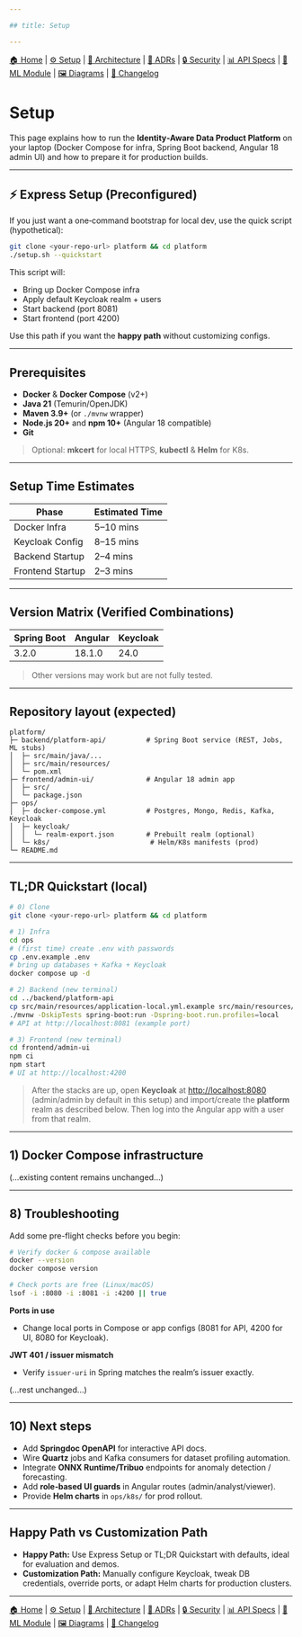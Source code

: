 ```yaml
---

## title: Setup

---
```


[🏠 Home](index.md) | [⚙ Setup](setup.md) | [📐 Architecture](architecture.md) | [📜 ADRs](ADRs) | [🔒 Security](security.md) | [📊 API Specs](api-specs.md) | [🤖 ML Module](ml-module.md) | [🖼 Diagrams](diagrams.md) | [📝 Changelog](CHANGELOG.md)

# Setup

This page explains how to run the **Identity‑Aware Data Product Platform** on your laptop (Docker Compose for infra, Spring Boot backend, Angular 18 admin UI) and how to prepare it for production builds.

---

## ⚡ Express Setup (Preconfigured)

If you just want a one‑command bootstrap for local dev, use the quick script (hypothetical):

```bash
git clone <your-repo-url> platform && cd platform
./setup.sh --quickstart
```

This script will:

* Bring up Docker Compose infra
* Apply default Keycloak realm + users
* Start backend (port 8081)
* Start frontend (port 4200)

Use this path if you want the **happy path** without customizing configs.

---

## Prerequisites

* **Docker** & **Docker Compose** (v2+)
* **Java 21** (Temurin/OpenJDK)
* **Maven 3.9+** (or `./mvnw` wrapper)
* **Node.js 20+** and **npm 10+** (Angular 18 compatible)
* **Git**

> Optional: **mkcert** for local HTTPS, **kubectl** & **Helm** for K8s.

---

## Setup Time Estimates

| Phase            | Estimated Time |
| ---------------- | -------------- |
| Docker Infra     | 5–10 mins      |
| Keycloak Config  | 8–15 mins      |
| Backend Startup  | 2–4 mins       |
| Frontend Startup | 2–3 mins       |

---

## Version Matrix (Verified Combinations)

| Spring Boot | Angular | Keycloak |
| ----------- | ------- | -------- |
| 3.2.0       | 18.1.0  | 24.0     |

> Other versions may work but are not fully tested.

---

## Repository layout (expected)

```
platform/
├─ backend/platform-api/          # Spring Boot service (REST, Jobs, ML stubs)
│  ├─ src/main/java/...
│  ├─ src/main/resources/
│  └─ pom.xml
├─ frontend/admin-ui/             # Angular 18 admin app
│  ├─ src/
│  └─ package.json
├─ ops/
│  ├─ docker-compose.yml          # Postgres, Mongo, Redis, Kafka, Keycloak
│  ├─ keycloak/
│  │  └─ realm-export.json        # Prebuilt realm (optional)
│  └─ k8s/                         # Helm/K8s manifests (prod)
└─ README.md
```

---

## TL;DR Quickstart (local)

```bash
# 0) Clone
git clone <your-repo-url> platform && cd platform

# 1) Infra
cd ops
# (first time) create .env with passwords
cp .env.example .env
# bring up databases + Kafka + Keycloak
docker compose up -d

# 2) Backend (new terminal)
cd ../backend/platform-api
cp src/main/resources/application-local.yml.example src/main/resources/application-local.yml
./mvnw -DskipTests spring-boot:run -Dspring-boot.run.profiles=local
# API at http://localhost:8081 (example port)

# 3) Frontend (new terminal)
cd frontend/admin-ui
npm ci
npm start
# UI at http://localhost:4200
```

> After the stacks are up, open **Keycloak** at [http://localhost:8080](http://localhost:8080) (admin/admin by default in this setup) and import/create the **platform** realm as described below. Then log into the Angular app with a user from that realm.

---

## 1) Docker Compose infrastructure

(...existing content remains unchanged...)

---

## 8) Troubleshooting

Add some pre-flight checks before you begin:

```bash
# Verify docker & compose available
docker --version
docker compose version

# Check ports are free (Linux/macOS)
lsof -i :8080 -i :8081 -i :4200 || true
```

**Ports in use**

* Change local ports in Compose or app configs (8081 for API, 4200 for UI, 8080 for Keycloak).

**JWT 401 / issuer mismatch**

* Verify `issuer-uri` in Spring matches the realm’s issuer exactly.

(...rest unchanged...)

---

## 10) Next steps

* Add **Springdoc OpenAPI** for interactive API docs.
* Wire **Quartz** jobs and Kafka consumers for dataset profiling automation.
* Integrate **ONNX Runtime/Tribuo** endpoints for anomaly detection / forecasting.
* Add **role‑based UI guards** in Angular routes (admin/analyst/viewer).
* Provide **Helm charts** in `ops/k8s/` for prod rollout.

---

## Happy Path vs Customization Path

* **Happy Path:** Use Express Setup or TL;DR Quickstart with defaults, ideal for evaluation and demos.
* **Customization Path:** Manually configure Keycloak, tweak DB credentials, override ports, or adapt Helm charts for production clusters.

---

[🏠 Home](index.md) | [⚙ Setup](setup.md) | [📐 Architecture](architecture.md) | [📜 ADRs](ADRs) | [🔒 Security](security.md) | [📊 API Specs](api-specs.md) | [🤖 ML Module](ml-module.md) | [🖼 Diagrams](diagrams.md) | [📝 Changelog](CHANGELOG.md)
